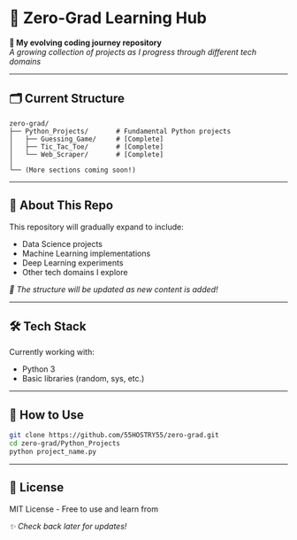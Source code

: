# 📂 Zero-Grad Learning Hub

**🚀 My evolving coding journey repository**  
*A growing collection of projects as I progress through different tech domains*

---

## 🗂 Current Structure

```
zero-grad/
├── Python_Projects/       # Fundamental Python projects
│   ├── Guessing_Game/     # [Complete]
│   ├── Tic_Tac_Toe/       # [Complete] 
│   └── Web_Scraper/       # [Complete]
│
└── (More sections coming soon!)
```

---

## 🌱 About This Repo

This repository will gradually expand to include:
- Data Science projects
- Machine Learning implementations  
- Deep Learning experiments
- Other tech domains I explore

*🔔 The structure will be updated as new content is added!*

---

## 🛠️ Tech Stack

Currently working with:
- Python 3
- Basic libraries (random, sys, etc.)

---

## 📌 How to Use

```bash
git clone https://github.com/55HOSTRY55/zero-grad.git
cd zero-grad/Python_Projects
python project_name.py
```

---

## 📜 License

MIT License - Free to use and learn from

*✨ Check back later for updates!*